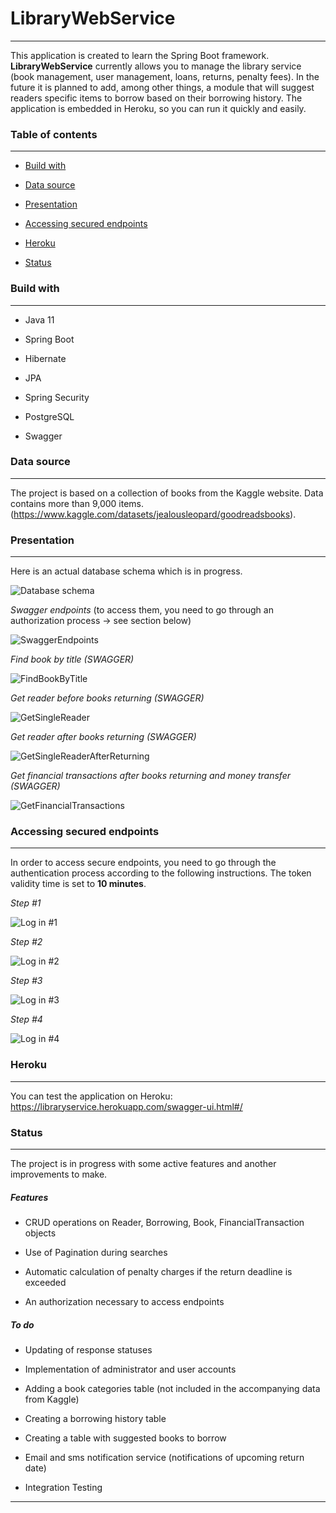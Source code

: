 # LibraryWebService
---
This application is created to learn the Spring Boot framework.
__LibraryWebService__ currently allows you to manage the library service (book management, user management, loans, returns, penalty fees).
In the future it is planned to add, among other things, a module that will suggest readers specific items to borrow based on their borrowing history.
The application is embedded in Heroku, so you can run it quickly and easily.

### Table of contents

---

* [Build with](#build-with)

* [Data source](#data-source)

* [Presentation](#presentation)

* [Accessing secured endpoints](accessing-secured-endpoints)

* [Heroku](#heroku)

* [Status](#status)

### Build with
---
* Java 11

* Spring Boot

* Hibernate

* JPA

* Spring Security

* PostgreSQL

* Swagger

### Data source
---
The project is based on a collection of books from the Kaggle website. Data contains more than 9,000 items.
(https://www.kaggle.com/datasets/jealousleopard/goodreadsbooks).

### Presentation
---
Here is an actual database schema which is in progress.

![Database schema](https://github.com/swietlik23/LibraryWebService/blob/main/picturesToReadeMe/dbschema.PNG)

_Swagger endpoints_ (to access them, you need to go through an authorization process -> see section below)

![SwaggerEndpoints](https://github.com/swietlik23/LibraryWebService/blob/main/picturesToReadeMe/swagger_endpoints.PNG)

_Find book by title (SWAGGER)_

![FindBookByTitle](https://github.com/swietlik23/LibraryWebService/blob/main/picturesToReadeMe/getBookByTitle.PNG)

_Get reader before books returning (SWAGGER)_

![GetSingleReader](https://github.com/swietlik23/LibraryWebService/blob/main/picturesToReadeMe/getSingleReader.PNG)

_Get reader after books returning (SWAGGER)_

![GetSingleReaderAfterReturning](https://github.com/swietlik23/LibraryWebService/blob/main/picturesToReadeMe/getSingleReaderAfterReturns.PNG)

_Get financial transactions after books returning and money transfer (SWAGGER)_

![GetFinancialTransactions](https://github.com/swietlik23/LibraryWebService/blob/main/picturesToReadeMe/getReaderFinancialTransactionsAfterReturning.PNG)

### Accessing secured endpoints
---
In order to access secure endpoints, you need to go through the authentication process according to the following instructions.
The token validity time is set to __10 minutes__.

_Step #1_

![Log in #1](https://github.com/swietlik23/LibraryWebService/blob/main/picturesToReadeMe/login1.PNG)

_Step #2_

![Log in #2](https://github.com/swietlik23/LibraryWebService/blob/main/picturesToReadeMe/login2.PNG)

_Step #3_

![Log in #3](https://github.com/swietlik23/LibraryWebService/blob/main/picturesToReadeMe/login3.PNG)

_Step #4_

![Log in #4](https://github.com/swietlik23/LibraryWebService/blob/main/picturesToReadeMe/login4.PNG)


### Heroku
---
You can test the application on Heroku: https://libraryservice.herokuapp.com/swagger-ui.html#/

### Status
---
The project is in progress with some active features and another improvements to make.

##### _Features_

* CRUD operations on Reader, Borrowing, Book, FinancialTransaction objects

* Use of Pagination during searches

* Automatic calculation of penalty charges if the return deadline is exceeded

* An authorization necessary to access endpoints

##### _To do_

* Updating of response statuses

* Implementation of administrator and user accounts

* Adding a book categories table (not included in the accompanying data from Kaggle)

* Creating a borrowing history table

* Creating a table with suggested books to borrow

* Email and sms notification service (notifications of upcoming return date)

* Integration Testing

---
